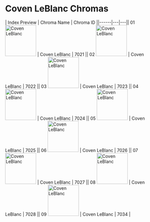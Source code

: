 # Coven LeBlanc Chromas

| Index  Preview | Chroma Name | Chroma ID ||------|---|---|| 01  <img src='https://raw.communitydragon.org/latest/plugins/rcp-be-lol-game-data/global/default/v1/champion-chroma-images/7/7021.png' alt='Coven LeBlanc' width='100'> | Coven LeBlanc | 7021 || 02  <img src='https://raw.communitydragon.org/latest/plugins/rcp-be-lol-game-data/global/default/v1/champion-chroma-images/7/7022.png' alt='Coven LeBlanc' width='100'> | Coven LeBlanc | 7022 || 03  <img src='https://raw.communitydragon.org/latest/plugins/rcp-be-lol-game-data/global/default/v1/champion-chroma-images/7/7023.png' alt='Coven LeBlanc' width='100'> | Coven LeBlanc | 7023 || 04  <img src='https://raw.communitydragon.org/latest/plugins/rcp-be-lol-game-data/global/default/v1/champion-chroma-images/7/7024.png' alt='Coven LeBlanc' width='100'> | Coven LeBlanc | 7024 || 05  <img src='https://raw.communitydragon.org/latest/plugins/rcp-be-lol-game-data/global/default/v1/champion-chroma-images/7/7025.png' alt='Coven LeBlanc' width='100'> | Coven LeBlanc | 7025 || 06  <img src='https://raw.communitydragon.org/latest/plugins/rcp-be-lol-game-data/global/default/v1/champion-chroma-images/7/7026.png' alt='Coven LeBlanc' width='100'> | Coven LeBlanc | 7026 || 07  <img src='https://raw.communitydragon.org/latest/plugins/rcp-be-lol-game-data/global/default/v1/champion-chroma-images/7/7027.png' alt='Coven LeBlanc' width='100'> | Coven LeBlanc | 7027 || 08  <img src='https://raw.communitydragon.org/latest/plugins/rcp-be-lol-game-data/global/default/v1/champion-chroma-images/7/7028.png' alt='Coven LeBlanc' width='100'> | Coven LeBlanc | 7028 || 09  <img src='https://raw.communitydragon.org/latest/plugins/rcp-be-lol-game-data/global/default/v1/champion-chroma-images/7/7034.png' alt='Coven LeBlanc' width='100'> | Coven LeBlanc | 7034 |